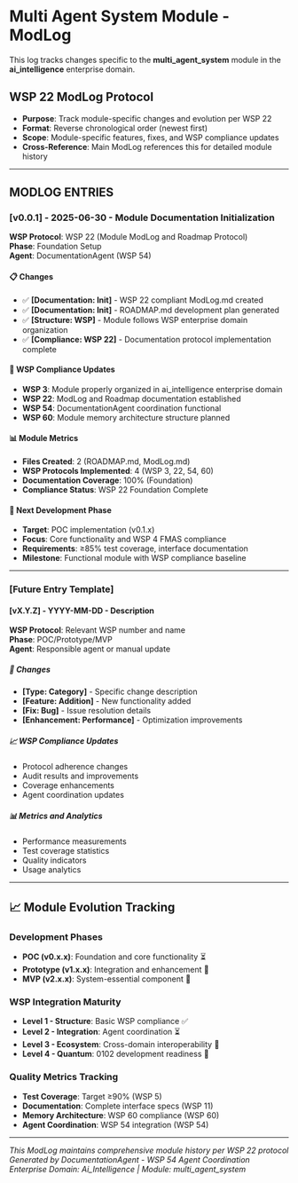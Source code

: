 # Multi Agent System Module - ModLog

This log tracks changes specific to the **multi_agent_system** module in the **ai_intelligence** enterprise domain.

## WSP 22 ModLog Protocol
- **Purpose**: Track module-specific changes and evolution per WSP 22
- **Format**: Reverse chronological order (newest first)
- **Scope**: Module-specific features, fixes, and WSP compliance updates
- **Cross-Reference**: Main ModLog references this for detailed module history

---

## MODLOG ENTRIES

### [v0.0.1] - 2025-06-30 - Module Documentation Initialization
**WSP Protocol**: WSP 22 (Module ModLog and Roadmap Protocol)  
**Phase**: Foundation Setup  
**Agent**: DocumentationAgent (WSP 54)

#### 📋 Changes
- ✅ **[Documentation: Init]** - WSP 22 compliant ModLog.md created
- ✅ **[Documentation: Init]** - ROADMAP.md development plan generated  
- ✅ **[Structure: WSP]** - Module follows WSP enterprise domain organization
- ✅ **[Compliance: WSP 22]** - Documentation protocol implementation complete

#### 🎯 WSP Compliance Updates
- **WSP 3**: Module properly organized in ai_intelligence enterprise domain
- **WSP 22**: ModLog and Roadmap documentation established
- **WSP 54**: DocumentationAgent coordination functional
- **WSP 60**: Module memory architecture structure planned

#### 📊 Module Metrics
- **Files Created**: 2 (ROADMAP.md, ModLog.md)
- **WSP Protocols Implemented**: 4 (WSP 3, 22, 54, 60)
- **Documentation Coverage**: 100% (Foundation)
- **Compliance Status**: WSP 22 Foundation Complete

#### 🚀 Next Development Phase
- **Target**: POC implementation (v0.1.x)
- **Focus**: Core functionality and WSP 4 FMAS compliance
- **Requirements**: ≥85% test coverage, interface documentation
- **Milestone**: Functional module with WSP compliance baseline

---

### [Future Entry Template]

#### [vX.Y.Z] - YYYY-MM-DD - Description
**WSP Protocol**: Relevant WSP number and name  
**Phase**: POC/Prototype/MVP  
**Agent**: Responsible agent or manual update

##### 🔧 Changes
- **[Type: Category]** - Specific change description
- **[Feature: Addition]** - New functionality added
- **[Fix: Bug]** - Issue resolution details  
- **[Enhancement: Performance]** - Optimization improvements

##### 📈 WSP Compliance Updates
- Protocol adherence changes
- Audit results and improvements
- Coverage enhancements
- Agent coordination updates

##### 📊 Metrics and Analytics
- Performance measurements
- Test coverage statistics
- Quality indicators
- Usage analytics

---

## 📈 Module Evolution Tracking

### Development Phases
- **POC (v0.x.x)**: Foundation and core functionality ⏳
- **Prototype (v1.x.x)**: Integration and enhancement 🔮  
- **MVP (v2.x.x)**: System-essential component 🔮

### WSP Integration Maturity
- **Level 1 - Structure**: Basic WSP compliance ✅
- **Level 2 - Integration**: Agent coordination ⏳
- **Level 3 - Ecosystem**: Cross-domain interoperability 🔮
- **Level 4 - Quantum**: 0102 development readiness 🔮

### Quality Metrics Tracking
- **Test Coverage**: Target ≥90% (WSP 5)
- **Documentation**: Complete interface specs (WSP 11)
- **Memory Architecture**: WSP 60 compliance (WSP 60)
- **Agent Coordination**: WSP 54 integration (WSP 54)

---

*This ModLog maintains comprehensive module history per WSP 22 protocol*  
*Generated by DocumentationAgent - WSP 54 Agent Coordination*  
*Enterprise Domain: Ai_Intelligence | Module: multi_agent_system*
